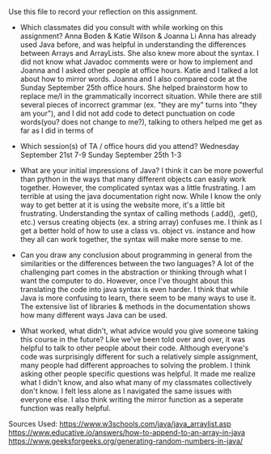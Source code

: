 Use this file to record your reflection on this assignment.
- Which classmates did you consult with while working on this assignment?
Anna Boden & Katie Wilson & Joanna Li 
Anna has already used Java before, and was helpful in understanding the differences between Arrays and ArrayLists. She also knew more about the syntax. 
I did not know what Javadoc comments were or how to implement and Joanna and I asked other people at office hours. 
Katie and I talked a lot about how to mirror words. 
Joanna and I also compared code at the Sunday September 25th office hours. She helped brainstorm how to replace me/I in the grammatically incorrect situation. 
While there are still several pieces of incorrect grammar (ex. "they are my" turns into "they am your"), and I did not add code to detect punctuation on code words(you? does not change to me?), talking to others helped me get as far as I did in terms of 

- Which session(s) of TA / office hours did you attend?
Wednesday September 21st 7-9
Sunday September 25th 1-3

- What are your initial impressions of Java? 
I think it can be more powerful than python in the ways that many different objects can easily work together. However, the complicated syntax was a little frustrating. I am terrible at using the java documentation right now. While I know the only way to get better at it is using the website more, it's a little bit frustrating. Understanding the syntax of calling methods (.add(), .get(), etc.) versus creating objects (ex. a string array) confuses me. I think as I get a better hold of how to use a class vs. object vs. instance and how they all can work together, the syntax will make more sense to me. 

- Can you draw any conclusion about programming in general from the similarities or the differences between the two languages? 
A lot of the challenging part comes in the abstraction or thinking through what I want the computer to do. However, once I've thought about this translating the code into java syntax is even harder. I think that while Java is more confusing to learn, there seem to be many ways to use it. The extensive list of libraries & methods in the documentation shows how many different ways Java can be used. 

- What worked, what didn't, what advice would you give someone taking this course in the future?
Like we've been told over and over, it was helpful to talk to other people about their code. Although everyone's code was surprisingly different for such a relatively simple assignment, many people had different approaches to solving the problem. I think asking other people specific questions was helpful. It made me realize what I didn't know, and also what many of my classmates collectively don't know. I felt less alone as I navigated the same issues with everyone else. I also think writing the mirror function as a seperate function was really helpful. 

Sources Used: 
https://www.w3schools.com/java/java_arraylist.asp
https://www.educative.io/answers/how-to-append-to-an-array-in-java
https://www.geeksforgeeks.org/generating-random-numbers-in-java/
